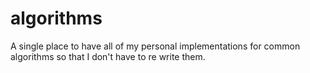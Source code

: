 # algorithms

A single place to have all of my personal implementations for common algorithms so that I don't have to re write them.
